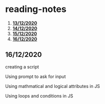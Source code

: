 # reading-notes

1. [**13/12/2020**](13-12.md)
2. [**14/12/2020**](14-12.md)
3. [**15/12/2020**](15-12.md)
4. [**16/12/2020**](#**16/12/2020**)



## **16/12/2020**

creating a script

Using prompt to ask for input 

Using mathmatical and logical attributes in JS

Using loops and conditions in JS
